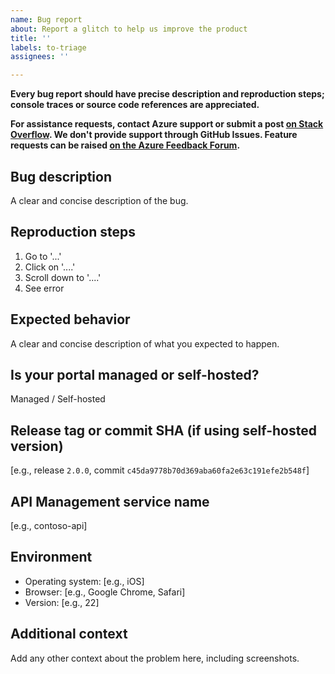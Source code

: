 ```yaml
---
name: Bug report
about: Report a glitch to help us improve the product
title: ''
labels: to-triage
assignees: ''

---
```


**Every bug report should have precise description and reproduction steps; console traces or source code references are appreciated.**

**For assistance requests, contact Azure support or submit a post [on Stack Overflow](http://aka.ms/apimso). We don't provide support through GitHub Issues. Feature requests can be raised [on the Azure Feedback Forum](https://aka.ms/apimwish).**


## Bug description

A clear and concise description of the bug.

## Reproduction steps

1. Go to '...'
2. Click on '....'
3. Scroll down to '....'
4. See error

## Expected behavior

A clear and concise description of what you expected to happen.

## Is your portal managed or self-hosted?

Managed / Self-hosted

## Release tag or commit SHA (if using self-hosted version)

[e.g., release `2.0.0`, commit `c45da9778b70d369aba60fa2e63c191efe2b548f`]

## API Management service name

[e.g., contoso-api]

## Environment

 - Operating system: [e.g., iOS]
 - Browser: [e.g., Google Chrome, Safari]
 - Version: [e.g., 22]

## Additional context

Add any other context about the problem here, including screenshots.
